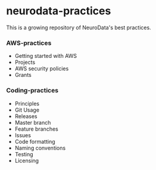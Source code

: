 # neurodata-practices

This is a growing repository of NeuroData's best practices.

### AWS-practices
* Getting started with AWS
* Projects
* AWS security policies
* Grants
### Coding-practices
* Principles
* Git Usage
* Releases
* Master branch
* Feature branches
* Issues
* Code formatting
* Naming conventions
* Testing
* Licensing
